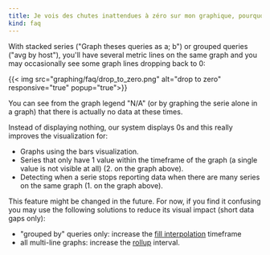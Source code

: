 ```yaml
---
title: Je vois des chutes inattendues à zéro sur mon graphique, pourquoi?
kind: faq
---
```


With stacked series ("Graph theses queries as a; b") or grouped queries ("avg by host"), you'll have several metric lines on the same graph and you may occasionally see some graph lines dropping back to 0:

{{< img src="graphing/faq/drop_to_zero.png" alt="drop to zero" responsive="true" popup="true">}}

You can see from the graph legend "N/A" (or by graphing the serie alone in a graph) that there is actually no data at these times.

Instead of displaying nothing, our system displays 0s and this really improves the visualization for:

* Graphs using the bars visualization.
* Series that only have 1 value within the timeframe of the graph (a single value is not visible at all) (2. on the graph above).
* Detecting when a serie stops reporting data when there are many series on the same graph (1. on the graph above).

This feature might be changed in the future. For now, if you find it confusing you may use the following solutions to reduce its visual impact (short data gaps only):

* "grouped by" queries only: increase the [fill interpolation][1] timeframe
* all multi-line graphs: increase the [rollup][1] interval.

[1]: /graphing/miscellaneous/functions
